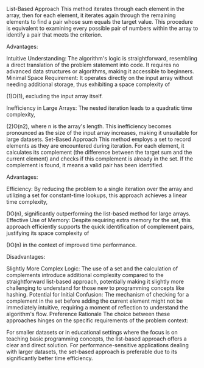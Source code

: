 List-Based Approach
This method iterates through each element in the array, then for each element, it iterates again through the remaining elements to find a pair whose sum equals the target value. This procedure is equivalent to examining every possible pair of numbers within the array to identify a pair that meets the criterion.

Advantages:

Intuitive Understanding: The algorithm's logic is straightforward, resembling a direct translation of the problem statement into code. It requires no advanced data structures or algorithms, making it accessible to beginners.
Minimal Space Requirement: It operates directly on the input array without needing additional storage, thus exhibiting a space complexity of 
 
(1)O(1), excluding the input array itself.

Inefficiency in Large Arrays: The nested iteration leads to a quadratic time complexity, 
 
(2)O(n2), where n is the array's length. This inefficiency becomes pronounced as the size of the input array increases, making it unsuitable for large datasets.
Set-Based Approach
This method employs a set to record elements as they are encountered during iteration. For each element, it calculates its complement (the difference between the target sum and the current element) and checks if this complement is already in the set. If the complement is found, it means a valid pair has been identified.

Advantages:

Efficiency: By reducing the problem to a single iteration over the array and utilizing a set for constant-time lookups, this approach achieves a linear time complexity, 
 
()O(n), significantly outperforming the list-based method for large arrays.
Effective Use of Memory: Despite requiring extra memory for the set, this approach efficiently supports the quick identification of complement pairs, justifying its space complexity of 
 
()O(n) in the context of improved time performance.

Disadvantages:

Slightly More Complex Logic: The use of a set and the calculation of complements introduce additional complexity compared to the straightforward list-based approach, potentially making it slightly more challenging to understand for those new to programming concepts like hashing.
Potential for Initial Confusion: The mechanism of checking for a complement in the set before adding the current element might not be immediately intuitive, requiring a moment of reflection to understand the algorithm's flow.
Preference Rationale
The choice between these approaches hinges on the specific requirements of the problem context:

For smaller datasets or in educational settings where the focus is on teaching basic programming concepts, the list-based approach offers a clear and direct solution.
For performance-sensitive applications dealing with larger datasets, the set-based approach is preferable due to its significantly better time efficiency.